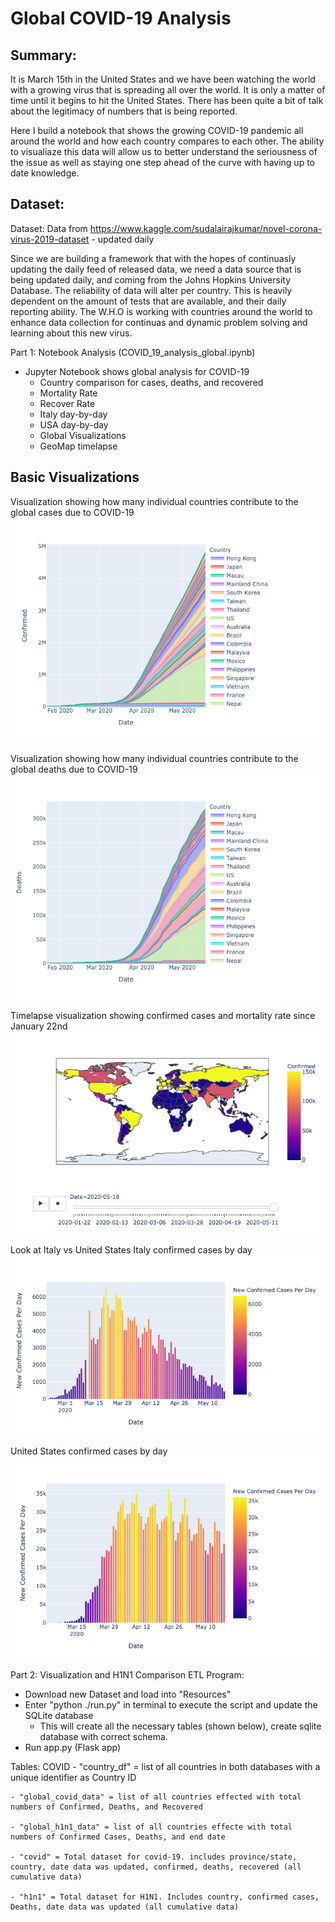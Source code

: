 # Global COVID-19 Analysis

## Summary:
It is March 15th in the United States and we have been watching the world with a growing virus that is spreading all over the world. It is only a matter of time until it begins to hit the United States. There has been quite a bit of talk about the legitimacy of numbers that is being reported.

Here I build a notebook that shows the growing COVID-19 pandemic all around the world and how each country compares to each other. The ability to visualiaze this data will allow us to better understand the seriousness of the issue as well as staying one step ahead of the curve with having up to date knowledge.

## Dataset:
Dataset: Data from https://www.kaggle.com/sudalairajkumar/novel-corona-virus-2019-dataset - updated daily

Since we are building a framework that with the hopes of continuasly updating the daily feed of released data, we need a data source that is being updated daily, and coming from the Johns Hopkins University Database. The reliability of data will alter per country. This is heavily dependent on the amount of tests that are available, and their daily reporting ability. The W.H.O is working with countries around the world to enhance data collection for continuas and dynamic problem solving and learning about this new virus.

Part 1: Notebook Analysis (COVID_19_analysis_global.ipynb)
- Jupyter Notebook shows global analysis for COVID-19
  - Country comparison for cases, deaths, and recovered
  - Mortality Rate
  - Recover Rate
  - Italy day-by-day
  - USA day-by-day
  - Global Visualizations
  - GeoMap timelapse

## Basic Visualizations

Visualization showing how many individual countries contribute to the global cases due to COVID-19
![](images/global_confirmed_cases_by_country.png)

Visualization showing how many individual countries contribute to the global deaths due to COVID-19
![](images/global_confirmed_deaths_by_country.png)


Timelapse visualization showing confirmed cases and mortality rate since January 22nd
![](images/geomap_cases.png)

Look at Italy vs United States
Italy confirmed cases by day
![](images/italy_cases_by_day.png)

United States confirmed cases by day
![](images/us_confirmed_cases_by_day.png)

Part 2: Visualization and H1N1 Comparison
ETL Program:
 - Download new Dataset and load into "Resources"
 - Enter "python ./run.py" in terminal to execute the script and update the SQLite database
    - This will create all the necessary tables (shown below), create sqlite database with correct schema.
 - Run app.py (Flask app)

Tables:
COVID
    - "country_df" = list of all countries in both databases with a unique identifier as Country ID

    - "global_covid_data" = list of all countries effected with total numbers of Confirmed, Deaths, and Recovered
    
    - "global_h1n1_data" = list of all countries effecte with total numbers of Confirmed Cases, Deaths, and end date
    
    - "covid" = Total dataset for covid-19. includes province/state, country, date data was updated, confirmed, deaths, recovered (all cumulative data)
    
    - "h1n1" = Total dataset for H1N1. Includes country, confirmed cases, Deaths, date data was updated (all cumulative data)
    
